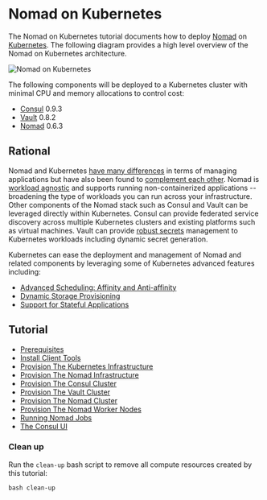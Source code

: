 # Nomad on Kubernetes

The Nomad on Kubernetes tutorial documents how to deploy [Nomad](https://www.nomadproject.io/) on [Kubernetes](https://kubernetes.io/). The following diagram provides a high level overview of the Nomad on Kubernetes architecture.

![Nomad on Kubernetes](images/nomad-on-kubernetes.png)

The following components will be deployed to a Kubernetes cluster with minimal CPU and memory allocations to control cost:

* [Consul](https://www.consul.io/) 0.9.3
* [Vault](https://www.vaultproject.io/) 0.8.2
* [Nomad](https://www.nomadproject.io/) 0.6.3

## Rational

Nomad and Kubernetes [have many differences](https://www.nomadproject.io/intro/vs/kubernetes.html) in terms of managing applications but have also been found to [complement each other](https://stackshare.io/circleci/how-circleci-processes-4-5-million-builds-per-month). Nomad is [workload agnostic](https://www.nomadproject.io/docs/drivers/index.html) and supports running non-containerized applications -- broadening the type of workloads you can run across your infrastructure. Other components of the Nomad stack such as Consul and Vault can be leveraged directly within Kubernetes. Consul can provide federated service discovery across multiple Kubernetes clusters and existing platforms such as virtual machines. Vault can provide [robust secrets](https://www.vaultproject.io/intro/use-cases.html) management to Kubernetes workloads including dynamic secret generation.

Kubernetes can ease the deployment and management of Nomad and related components by leveraging some of Kubernetes advanced features including:

* [Advanced Scheduling: Affinity and Anti-affinity](https://kubernetes.io/docs/concepts/configuration/assign-pod-node/)
* [Dynamic Storage Provisioning](https://kubernetes.io/docs/concepts/storage/persistent-volumes/#dynamic)
* [Support for Stateful Applications](https://kubernetes.io/docs/concepts/workloads/controllers/statefulset/)

## Tutorial

* [Prerequisites](docs/01-prerequisites.md)
* [Install Client Tools](docs/02-client-tools.md)
* [Provision The Kubernetes Infrastructure](docs/03-kubernetes-infrastructure.md)
* [Provision The Nomad Infrastructure](docs/04-nomad-infrastructure.md)
* [Provision The Consul Cluster](docs/05-consul.md)
* [Provision The Vault Cluster](docs/06-vault.md)
* [Provision The Nomad Cluster](docs/07-nomad.md)
* [Provision The Nomad Worker Nodes](docs/08-nomad-worker-nodes.md)
* [Running Nomad Jobs](docs/09-nomad-jobs.md)
* [The Consul UI](docs/10-consul-ui.md)

### Clean up

Run the `clean-up` bash script to remove all compute resources created by this tutorial:

```
bash clean-up
```
